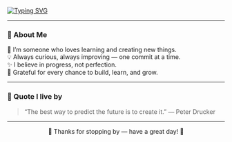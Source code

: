 <!-- Typing Animation -->
[![Typing SVG](https://readme-typing-svg.herokuapp.com?font=Fira+Code&pause=1000&color=00C4FF&center=true&vCenter=true&width=500&lines=Hi+there!+👋;I'm+Sheetal+Sharma;Welcome+to+my+GitHub+Profile!;Learning%2C+Building%2C+Growing+every+day+🚀)](https://git.io/typing-svg)

---

### 💫 About Me  
🌱 I’m someone who loves learning and creating new things.  
💡 Always curious, always improving — one commit at a time.  
✨ I believe in progress, not perfection.  
🌈 Grateful for every chance to build, learn, and grow.  

---

### 💭 Quote I live by  
> “The best way to predict the future is to create it.” — Peter Drucker  

---

<p align="center">
  🌸 Thanks for stopping by — have a great day! 🌸
</p>
